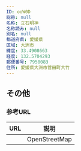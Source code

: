 ```yaml
---
ID: ooW0D
総称: null
名称: 立石明神
名称読み: null
別名: null
都道府県: 愛媛県
区域: 大洲市
緯度: 33.4908663
経度: 132.5704293
郵便番号: 7950083
住所: 愛媛県大洲市菅田町大竹
---
```


## その他

### 参考URL

| URL | 説明          |
| --- | ------------- |
|     | OpenStreetMap |
